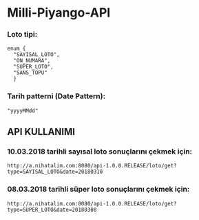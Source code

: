 # Milli-Piyango-API

### Loto tipi: 

```
enum {
  "SAYISAL_LOTO",
  "ON_NUMARA",
  "SUPER_LOTO",
  "SANS_TOPU"
  }
```
### Tarih patterni (Date Pattern):

`"yyyyMMdd"`

## API KULLANIMI

### 10.03.2018 tarihli sayısal loto sonuçlarını çekmek için:

`http://a.nihatalim.com:8080/api-1.0.0.RELEASE/loto/get?type=SAYISAL_LOTO&date=20180310`

### 08.03.2018 tarihli süper loto sonuçlarını çekmek için:

`http://a.nihatalim.com:8080/api-1.0.0.RELEASE/loto/get?type=SUPER_LOTO&date=20180308`


